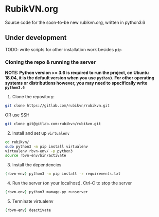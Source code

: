 # RubikVN.org

Source code for the soon-to-be new rubikvn.org, written in python3.6

## Under development

TODO: write scripts for other installation work besides `pip`

### Cloning the repo & running the server

**NOTE: Python version >= 3.6 is required to run the project, on Ubuntu 18.04, it is the default version when you use `python3`. For other operating systems or distributions however, you may need to specifically write `python3.6`**

1. Clone the repository:
```bash
git clone https://gitlab.com/rubikvn/rubikvn.git
```
OR use SSH
```bash
git clone git@gitlab.com:rubikvn/rubikvn.git
```

2. Install and set up `virtualenv`
```bash
cd rubikvn/
sudo python3 -m pip install virtualenv
virtualenv rbvn-env/ -p python3
source rbvn-env/bin/activate
```

3. Install the dependencies
```bash
(rbvn-env) python3 -m pip install -r requirements.txt
```

4. Run the server (on your localhost). Ctrl-C to stop the server
```bash
(rbvn-env) python3 manage.py runserver
```

5. Terminate virtualenv
```bash
(rbvn-env) deactivate
```
